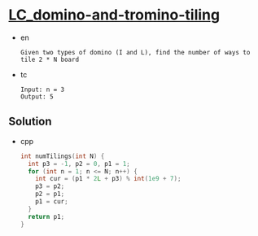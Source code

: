 # [LC_domino-and-tromino-tiling](https://leetcode.com/problems/domino-and-tromino-tiling)

* en

  ```en
  Given two types of domino (I and L), find the number of ways to tile 2 * N board
  ```

* tc

  ```tc
  Input: n = 3
  Output: 5
  ```

## Solution

* cpp

  ```cpp
  int numTilings(int N) {
    int p3 = -1, p2 = 0, p1 = 1;
    for (int n = 1; n <= N; n++) {
      int cur = (p1 * 2L + p3) % int(1e9 + 7);
      p3 = p2;
      p2 = p1;
      p1 = cur;
    }
    return p1;
  }
  ```
